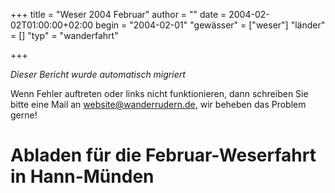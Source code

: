 +++
title = "Weser 2004 Februar"
author = ""
date = 2004-02-02T01:00:00+02:00
begin = "2004-02-01"
"gewässer" = ["weser"]
"länder" = []
"typ" = "wanderfahrt"

+++


*Dieser Bericht wurde automatisch migriert*

Wenn Fehler auftreten oder links nicht funktionieren, dann schreiben Sie bitte eine Mail an website@wanderrudern.de, wir beheben das Problem gerne!



# Abladen für die Februar-Weserfahrt in Hann-Münden


